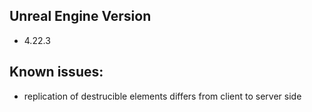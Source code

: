 ## Unreal Engine Version
 -  4.22.3

## Known issues:
- replication of destrucible elements differs from client to server side
